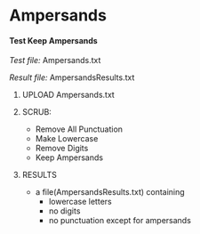 Ampersands
==========

#### Test Keep Ampersands

*Test file:* Ampersands.txt

*Result file:* AmpersandsResults.txt

1. UPLOAD Ampersands.txt

2. SCRUB: 
    - Remove All Punctuation
    - Make Lowercase
    - Remove Digits
    - Keep Ampersands

3. RESULTS
    - a file(AmpersandsResults.txt) containing
        * lowercase letters
        * no digits
        * no punctuation except for ampersands

